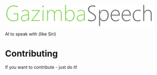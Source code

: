 ![GazimbaSpeech](https://github.com/wentering/GazimbaSpeech/blob/wentering-patch-1/Images/GazimbaSpeech.png)


AI to speak with (like Siri)

# Contributing
If you want to contribute - just do it!
